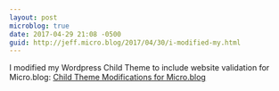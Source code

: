 ```yaml
---
layout: post
microblog: true
date: 2017-04-29 21:08 -0500
guid: http://jeff.micro.blog/2017/04/30/i-modified-my.html
---
```

I modified my Wordpress Child Theme to include website validation for Micro.blog:
[Child Theme Modifications for Micro.blog](https://jeffvautin.com/2017/04/child-theme-modifications-for-micro-blog/)
